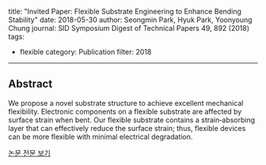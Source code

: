 title: "Invited Paper: Flexible Substrate Engineering to Enhance Bending Stability"
date: 2018-05-30
author: Seongmin Park, Hyuk Park, Yoonyoung Chung
journal: SID Symposium Digest of Technical Papers 49, 892 (2018)
tags:
- flexible
category: Publication
filter: 2018
---

## Abstract

We propose a novel substrate structure to achieve excellent mechanical flexibility. Electronic components on a flexible substrate are affected by surface strain when bent. Our flexible substrate contains a strain‐absorbing layer that can effectively reduce the surface strain; thus, flexible devices can be more flexible with minimal electrical degradation.

[논문 전문 보기](https://onlinelibrary.wiley.com/doi/abs/10.1002/sdtp.12245)
